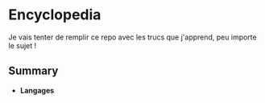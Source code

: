 # Encyclopedia
Je vais tenter de remplir ce repo avec les trucs que j'apprend, peu importe le sujet !

## Summary
- **Langages**